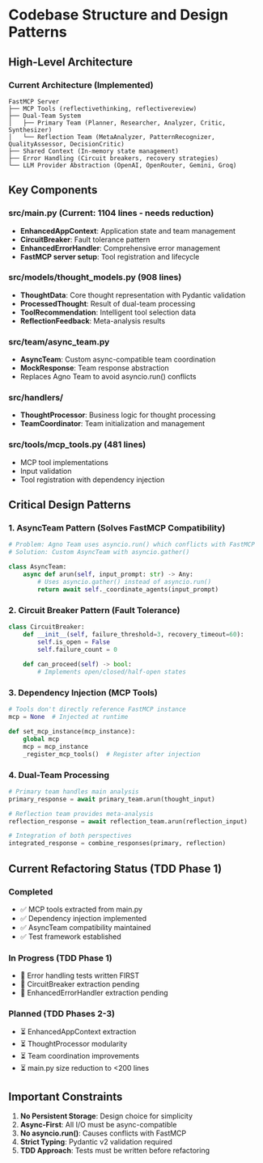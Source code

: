 # Codebase Structure and Design Patterns

## High-Level Architecture

### Current Architecture (Implemented)
```
FastMCP Server
├── MCP Tools (reflectivethinking, reflectivereview)
├── Dual-Team System
│   ├── Primary Team (Planner, Researcher, Analyzer, Critic, Synthesizer)
│   └── Reflection Team (MetaAnalyzer, PatternRecognizer, QualityAssessor, DecisionCritic)
├── Shared Context (In-memory state management)
├── Error Handling (Circuit breakers, recovery strategies)
└── LLM Provider Abstraction (OpenAI, OpenRouter, Gemini, Groq)
```

## Key Components

### src/main.py (Current: 1104 lines - needs reduction)
- **EnhancedAppContext**: Application state and team management
- **CircuitBreaker**: Fault tolerance pattern
- **EnhancedErrorHandler**: Comprehensive error management
- **FastMCP server setup**: Tool registration and lifecycle

### src/models/thought_models.py (908 lines)
- **ThoughtData**: Core thought representation with Pydantic validation
- **ProcessedThought**: Result of dual-team processing
- **ToolRecommendation**: Intelligent tool selection data
- **ReflectionFeedback**: Meta-analysis results

### src/team/async_team.py
- **AsyncTeam**: Custom async-compatible team coordination
- **MockResponse**: Team response abstraction
- Replaces Agno Team to avoid asyncio.run() conflicts

### src/handlers/
- **ThoughtProcessor**: Business logic for thought processing
- **TeamCoordinator**: Team initialization and management

### src/tools/mcp_tools.py (481 lines)
- MCP tool implementations
- Input validation
- Tool registration with dependency injection

## Critical Design Patterns

### 1. AsyncTeam Pattern (Solves FastMCP Compatibility)
```python
# Problem: Agno Team uses asyncio.run() which conflicts with FastMCP
# Solution: Custom AsyncTeam with asyncio.gather()

class AsyncTeam:
    async def arun(self, input_prompt: str) -> Any:
        # Uses asyncio.gather() instead of asyncio.run()
        return await self._coordinate_agents(input_prompt)
```

### 2. Circuit Breaker Pattern (Fault Tolerance)
```python
class CircuitBreaker:
    def __init__(self, failure_threshold=3, recovery_timeout=60):
        self.is_open = False
        self.failure_count = 0
    
    def can_proceed(self) -> bool:
        # Implements open/closed/half-open states
```

### 3. Dependency Injection (MCP Tools)
```python
# Tools don't directly reference FastMCP instance
mcp = None  # Injected at runtime

def set_mcp_instance(mcp_instance):
    global mcp
    mcp = mcp_instance
    _register_mcp_tools()  # Register after injection
```

### 4. Dual-Team Processing
```python
# Primary team handles main analysis
primary_response = await primary_team.arun(thought_input)

# Reflection team provides meta-analysis
reflection_response = await reflection_team.arun(reflection_input)

# Integration of both perspectives
integrated_response = combine_responses(primary, reflection)
```

## Current Refactoring Status (TDD Phase 1)

### Completed
- ✅ MCP tools extracted from main.py
- ✅ Dependency injection implemented
- ✅ AsyncTeam compatibility maintained
- ✅ Test framework established

### In Progress (TDD Phase 1)
- 🔄 Error handling tests written FIRST
- 🔄 CircuitBreaker extraction pending
- 🔄 EnhancedErrorHandler extraction pending

### Planned (TDD Phases 2-3)
- ⏳ EnhancedAppContext extraction
- ⏳ ThoughtProcessor modularity
- ⏳ Team coordination improvements
- ⏳ main.py size reduction to <200 lines

## Important Constraints

1. **No Persistent Storage**: Design choice for simplicity
2. **Async-First**: All I/O must be async-compatible
3. **No asyncio.run()**: Causes conflicts with FastMCP
4. **Strict Typing**: Pydantic v2 validation required
5. **TDD Approach**: Tests must be written before refactoring